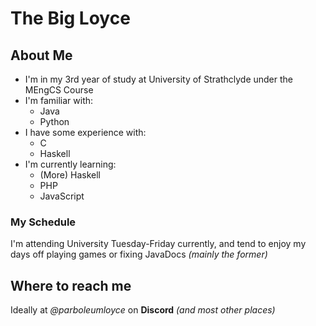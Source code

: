 # The Big Loyce
## About Me
- I'm in my 3rd year of study at University of Strathclyde under the MEngCS Course
- I'm familiar with:
  - Java
  - Python
- I have some experience with:
  - C
  - Haskell
- I'm currently learning:
  - (More) Haskell
  - PHP
  - JavaScript
### My Schedule
I'm attending University Tuesday-Friday currently, and tend to enjoy my days off playing games or fixing JavaDocs *(mainly the former)*
## Where to reach me
Ideally at *@parboleumloyce* on **Discord** *(and most other places)*
<!--
**ParboleumLoyce/ParboleumLoyce** is a ✨ _special_ ✨ repository because its `README.md` (this file) appears on your GitHub profile.

Here are some ideas to get you started:

- 🔭 I’m currently working on ...
- 🌱 I’m currently learning ...
- 👯 I’m looking to collaborate on ...
- 🤔 I’m looking for help with ...
- 💬 Ask me about ...
- 📫 How to reach me: ...
- 😄 Pronouns: ...
- ⚡ Fun fact: ...
-->
